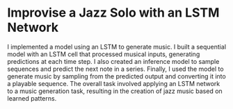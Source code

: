 # Improvise a Jazz Solo with an LSTM Network
I implemented a model using an LSTM to generate music. I built a sequential model with an LSTM cell that processed musical inputs, generating predictions at each time step. I also created an inference model to sample sequences and predict the next note in a series. Finally, I used the model to generate music by sampling from the predicted output and converting it into a playable sequence. The overall task involved applying an LSTM network to a music generation task, resulting in the creation of jazz music based on learned patterns.

